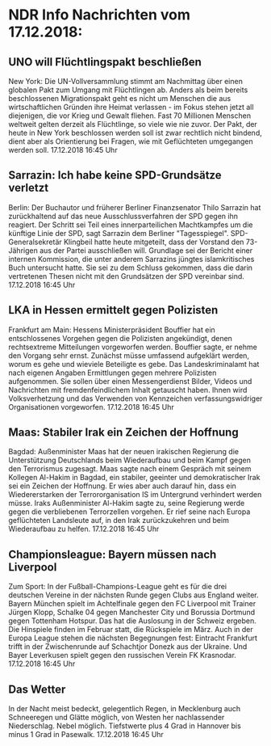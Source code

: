 # NDR Info Nachrichten vom 17.12.2018:


## UNO will Flüchtlingspakt beschließen
New York: Die UN-Vollversammlung stimmt am Nachmittag über einen globalen Pakt zum Umgang mit Flüchtlingen ab. Anders als beim bereits beschlossenen Migrationspakt geht es nicht um Menschen die aus wirtschaftlichen Gründen ihre Heimat verlassen - im Fokus stehen jetzt all diejenigen, die vor Krieg und Gewalt fliehen. Fast 70 Millionen Menschen weltweit gelten derzeit als Flüchtlinge, so viele wie nie zuvor. Der Pakt, der heute in New York beschlossen werden soll ist zwar rechtlich nicht bindend, dient aber als Orientierung bei Fragen, wie mit Geflüchteten umgegangen werden soll. 17.12.2018 16:45 Uhr 

## Sarrazin: Ich habe keine SPD-Grundsätze verletzt
Berlin: Der Buchautor und früherer Berliner Finanzsenator Thilo Sarrazin hat zurückhaltend auf das neue Ausschlussverfahren der SPD gegen ihn reagiert. Der Schritt sei Teil eines innerparteilichen Machtkampfes um die künftige Linie der SPD, sagt Sarrazin dem Berliner "Tagesspiegel". SPD-Generalsekretär Klingbeil hatte heute mitgeteilt, dass der Vorstand den 73-Jährigen aus der Partei ausschließen will. Grundlage sei der Bericht einer internen Kommission, die unter anderem Sarrazins jüngtes islamkritisches Buch untersucht hatte. Sie sei zu dem Schluss gekommen, dass die darin vertretenen Thesen nicht mit den Grundsätzen der SPD vereinbar sind. 17.12.2018 16:45 Uhr 

## LKA in Hessen ermittelt gegen Polizisten
Frankfurt am Main: Hessens Ministerpräsident Bouffier hat ein entschlossenes Vorgehen gegen die Polizisten angekündigt, denen rechtsextreme Mitteilungen vorgeworfen werden. Bouffier sagte, er nehme den Vorgang sehr ernst. Zunächst müsse umfassend aufgeklärt werden, worum es gehe und wieviele Beteiligte es gebe. Das Landeskriminalamt hat nach eigenen Angaben Ermittlungen gegen mehrere Polizisten aufgenommen. Sie sollen über einen Messengerdienst Bilder, Videos und Nachrichten mit fremdenfeindlichem Inhalt getauscht haben. Ihnen wird Volksverhetzung und das Verwenden von Kennzeichen verfassungswidriger Organisationen vorgeworfen. 17.12.2018 16:45 Uhr 

## Maas: Stabiler Irak ein Zeichen der Hoffnung
Bagdad:	Außenminister Maas hat der neuen irakischen Regierung die Unterstützung Deutschlands beim Wiederaufbau und beim Kampf gegen den Terrorismus zugesagt. Maas sagte nach einem Gespräch mit seinem Kollegen Al-Hakim in Bagdad, ein stabiler, geeinter und demokratischer Irak sei ein Zeichen der Hoffnung. Er wies aber auch darauf hin, dass ein Wiedererstarken der Terrororganisation IS im Untergrund verhindert werden müsse. Iraks Außenminister Al-Hakim sagte zu, seine Regierung werde gegen die verbliebenen Terrorzellen vorgehen. Er rief seine nach Europa geflüchteten Landsleute auf, in den Irak zurückzukehren und beim Wiederaufbau zu helfen. 17.12.2018 16:45 Uhr 

## Championsleague: Bayern müssen nach Liverpool
Zum Sport: In der Fußball-Champions-League geht es für die drei deutschen Vereine in der nächsten Runde gegen Clubs aus England weiter. Bayern München spielt im Achtelfinale gegen den FC Liverpool mit Trainer Jürgen Klopp, Schalke 04 gegen Manchester City und Borussia Dortmund gegen Tottenham Hotspur. Das hat die Auslosung in der Schweiz ergeben. Die Hinspiele finden im Februar statt, die Rückspiele im März. Auch in der Europa League stehen die nächsten Begegnungen fest: Eintracht Frankfurt trifft in der Zwischenrunde auf Schachtjor Donezk aus der Ukraine. Und Bayer Leverkusen spielt gegen den russischen Verein FK Krasnodar. 17.12.2018 16:45 Uhr 

## Das Wetter
In der Nacht meist bedeckt, gelegentlich Regen, in Mecklenburg auch Schneeregen und Glätte möglich, von Westen her nachlassender Niederschlag. Nebel möglich. Tiefstwerte plus 4 Grad in Hannover bis minus 1 Grad in Pasewalk. 17.12.2018 16:45 Uhr 
